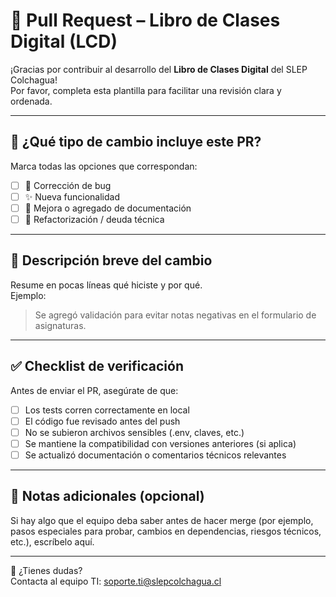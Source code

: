 # 🧪 Pull Request – Libro de Clases Digital (LCD)

¡Gracias por contribuir al desarrollo del **Libro de Clases Digital** del SLEP Colchagua!  
Por favor, completa esta plantilla para facilitar una revisión clara y ordenada.

---

## 📌 ¿Qué tipo de cambio incluye este PR?

Marca todas las opciones que correspondan:

- [ ] 🐞 Corrección de bug
- [ ] ✨ Nueva funcionalidad
- [ ] 📝 Mejora o agregado de documentación
- [ ] 🔧 Refactorización / deuda técnica

---

## 📝 Descripción breve del cambio

Resume en pocas líneas qué hiciste y por qué.  
Ejemplo:

> Se agregó validación para evitar notas negativas en el formulario de asignaturas.

---

## ✅ Checklist de verificación

Antes de enviar el PR, asegúrate de que:

- [ ] Los tests corren correctamente en local
- [ ] El código fue revisado antes del push
- [ ] No se subieron archivos sensibles (.env, claves, etc.)
- [ ] Se mantiene la compatibilidad con versiones anteriores (si aplica)
- [ ] Se actualizó documentación o comentarios técnicos relevantes

---

## 💬 Notas adicionales (opcional)

Si hay algo que el equipo deba saber antes de hacer merge (por ejemplo, pasos especiales para probar, cambios en dependencias, riesgos técnicos, etc.), escríbelo aquí.

---

📧 ¿Tienes dudas?  
Contacta al equipo TI: [soporte.ti@slepcolchagua.cl](mailto:soporte.ti@slepcolchagua.cl)
